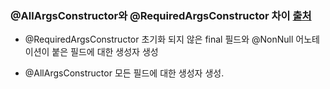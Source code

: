 ### @AllArgsConstructor와 @RequiredArgsConstructor 차이 [출처](https://smallgiant.tistory.com/78)

* @RequiredArgsConstructor 초기화 되지 않은 final 필드와 @NonNull 어노테이션이 붙은 필드에 대한 생성자 생성


* @AllArgsConstructor 모든 필드에 대한 생성자 생성.
